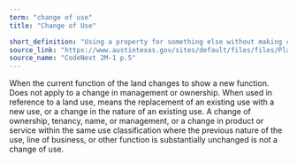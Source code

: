 ```yaml
---
term: "change of use"
title: "Change of Use"

short_definition: "Using a property for something else without making changes to it."
source_link: "https://www.austintexas.gov/sites/default/files/files/Planning/CodeNEXT/ALDC_PRD_23_LandDevelopmentCode_Combined_2017_0130_web.pdf"
source_name: "CodeNext 2M-1 p.5"
---
```

When the current function of the land changes to show a new function. Does not apply to a change in management or ownership.
When used in reference to a land use, means the replacement of an existing use with a new use, or a change in the nature of an existing use. A change of ownership, tenancy, name, or management, or a change in product or service within the same use classification where the previous nature of the use, line of business, or other function is substantially unchanged is not a change of use.
